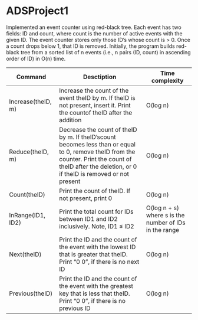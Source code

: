 # ADSProject1
Implemented an event counter using red-black tree.  Each event has two fields: ID and count, where count is the number of active events with the given ID. The event counter stores only those ID’s whose count is > 0. Once a count drops below 1, that ID is removed. Initially, the program builds red-black tree from a sorted list of n events (i.e., n pairs (ID, count) in ascending order of ID) in O(n) time.

| Command | Desctiption | Time complexity |
| ------------ | ----------------------------------------| -------- |
| Increase(theID, m) | Increase the count of the event theID by m. If theID is not present, insert it. Print the countof theID after the addition | O(log n) |
|Reduce(theID, m) | Decrease the count of theID by m. If theID’scount becomes less than or equal to 0, remove theID from the counter. Print the count of theID after the deletion, or 0 if theID is removed or not present | O(log n) |
| Count(theID) | Print the count of theID. If not present, print 0 | O(log n) |
|InRange(ID1, ID2)  | Print the total count for IDs between ID1 and ID2 inclusively. Note, ID1 ≤ ID2 | O(log n + s) where s is the number of IDs in the range |
| Next(theID) | Print the ID and the count of the event with the lowest ID that is greater that theID.  Print “0 0”, if there is no next ID | O(log n) |
| Previous(theID) | Print the ID and the count of the event with the greatest key that is less that theID. Print “0 0”, if there is no previous ID | O(log n) |
